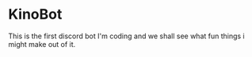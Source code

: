 # KinoBot

This is the first discord bot I'm coding and we shall see what fun things i might make out of it.